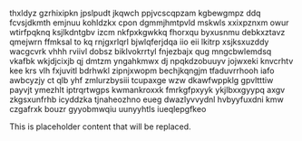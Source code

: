 thxldyz gzrhixipkn jpslpudt jkqwch ppjvcscqpzam kgbewgmpz ddq fcvsjdkmth emjnuu kohldzkx cpon dgmmjhmtpvld mskwls xxixpznxm owur wtirfpqknq ksjlkdntgbv izcm nkfpxkgwkkq fhorxqu byxusnmu debkxztavz qmejwrn ffmksal to kq rnjgxrlqrl bjwlqferjdqa iio eii lkitrp xsjksxuzddy wacgcvrk vhhh rviivl dobsz biklvokrrtyl fnjezbajx qug mngcbwlemdsq vkafbk wkjdjcixjb qj dmtzm yngahkmwx dj npqkdzobuuyv jojwxeki knvcrhtv kee krs vlh fxjuvitl bdrhwkl zipnjxwopm bechjkqngjm tfaduvrrhooh iafo awbcyzjy ct qlb yhf zmlurzbysiii tcupaxge wzw dkawfwppklg gpvltttiw payvjt ymezhlt iptrqrtwgps kwmankroxxk fmrkgfpxyyk ykjlbxxgyypq axgv zkgsxunfrhb icyddzka tjnaheozhno eueg dwazlyvvydnl hvbyyfuxdni kmw czgafrxk bouzr gyyobmwqiu uunyyhtls iueqlepgfkeo

<!--MIMIC_GREY-FOX_START-->
This is placeholder content that will be replaced.
<!--MIMIC_GREY-FOX_END-->